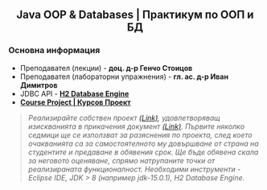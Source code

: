 <h2 align="center">Java OOP & Databases | Практикум по ООП и БД</h2>

### Основна информация
* Преподавател (лекции) - **доц. д-р Генчо Стоицов**
* Преподавател (лабораторни упражнения) - **гл. ас. д-р Иван Димитров**
* JDBC API - [**H2 Database Engine**](https://www.h2database.com/html/main.html)
* [**Course Project | Курсов Проект**](https://github.com/rythm-net/Cars-Project)


> _Реализирайте собствен проект [(Link)](https://github.com/rythm-net/Cars-Project), удовлетворяващ изискванията в прикачения документ [(Link)](https://github.com/rythm-net/Cars-Project/blob/main/Course%20Project/Condition%20For%20Course%20Project.pdf). Първите няколко седмици ще се използват за разяснения по проекта, след което очакванията са за самостоятелното му довършване от страна на студентите и предаване в обявения срок. Ще бъде обявена скала за неговото оценяване, спрямо натрупаните точки от реализираната функционалност. Необходими инструменти - Eclipse IDE, JDK > 8 (например jdk-15.0.1), H2 Database Engine._
